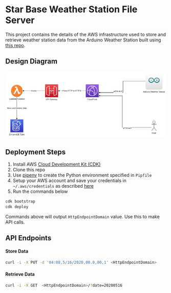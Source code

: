 # Star Base Weather Station File Server

This project contains the details of the AWS infrastructure used to store and retrieve weather station data from the Arduino Weather Station built using [this repo](https://github.com/crestlinesoaring/).

## Design Diagram

![diagram](docs/diagram.png)

## Deployment Steps

1. Install AWS [Cloud Development Kit (CDK)](https://docs.aws.amazon.com/cdk/latest/guide/getting_started.html)
1. Clone this repo
1. Use [pipenv](https://pipenv-fork.readthedocs.io/en/latest/install.html) to create the Python environment specified in `Pipfile`
1. Setup your AWS account and save your credentials in `~/.aws/credentials` as described [here](https://docs.aws.amazon.com/cli/latest/userguide/cli-chap-configure.html)
1. Run the commands below

```bash
cdk bootstrap
cdk deploy
```

Commands above will output `HttpEndpointDomain` value. Use this to make API calls.

## API Endpoints

#### Store Data

```bash
curl -i -X PUT -d '04:08,5/16/2020,00.0,00,1' <HttpEndpointDomain> 
```


#### Retrieve Data

```bash
curl -i -X GET  <HttpEndpointDomain>/?date=20200516
```

